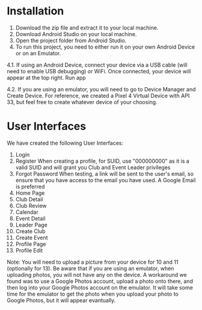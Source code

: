# Installation
1. Download the zip file and extract it to your local machine.
2. Download Android Studio on your local machine.
3. Open the project folder from Android Studio.
4. To run this project, you need to either run it on your own Android Device or on an Emulator. 

  4.1. If using an Android Device, connect your device via a USB cable (will need to enable USB debugging) or WiFi. Once connected, your device will appear at the top right. Run app

  4.2. If you are using an emulator, you will need to go to Device Manager and Create Device. For reference, we created a Pixel 4 Virtual Device with API 33, but feel free to create whatever device of your choosing. 
     
# User Interfaces
We have created the following User Interfaces:
1. Login 
2. Register
   When creating a profile, for SUID, use "000000000" as it is a valid SUID and will grant you Club and Event Leader privileges
3. Forgot Password
   When testing, a link will be sent to the user's email, so ensure that you have access to the email you have used. A Google Email is preferred
4. Home Page
5. Club Detail
6. Club Review 
7. Calendar
8. Event Detail
9. Leader Page
10. Create Club
11. Create Event
12. Profile Page 
13. Profile Edit

Note: You will need to upload a picture from your device for 10 and 11 (optionally for 13). Be aware that if you are using an emulator, when uploading photos, you will not have any on the device. A workaround we found was to use a Google Photos account, upload a photo onto there, and then log into your Google Photos account on the emulator. It will take some time for the emulator to get the photo when you upload your photo to Google Photos, but it will appear evantually.
